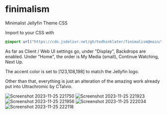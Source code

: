 # finimalism
Minimalist Jellyfin Theme CSS

Import to your CSS with

```css
@import url("https://cdn.jsdelivr.net/gh/tedhinklater/finimalism@main/finimalism1-8.css");

```
As far as Client / Web UI settings go, under "Display", Backdrops are enabled. Under "Home", the order is My Media (small), Continue Watching, Next Up.

The accent color is set to [123,108,198] to match the Jellyfin logo.

Other than that, everything is just an alteration of the amazing work already put into Ultrachromic by CTalvio.

![Screenshot 2023-11-25 221750](https://github.com/tedhinklater/finimalism/assets/66086488/f6c0d5d1-131e-4482-a7f3-bd1308079eb1)
![Screenshot 2023-11-25 221923](https://github.com/tedhinklater/finimalism/assets/66086488/5db98439-5f88-4ad2-9e1f-9b697384f5df)
![Screenshot 2023-11-25 221956](https://github.com/tedhinklater/finimalism/assets/66086488/739b4a32-9930-45f5-b5df-42ef46369ce0)
![Screenshot 2023-11-25 222034](https://github.com/tedhinklater/finimalism/assets/66086488/21610379-0589-4253-87ac-b4e209e540d8)
![Screenshot 2023-11-25 222118](https://github.com/tedhinklater/finimalism/assets/66086488/e7a5d9f1-3134-4589-a9e8-d67e37f6d987)
